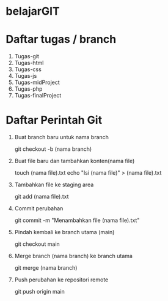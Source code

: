 # belajarGIT

# Daftar tugas / branch
1. Tugas-git
2. Tugas-html
3. Tugas-css
4. Tugas-js
5. Tugas-midProject
6. Tugas-php
7. Tugas-finalProject

# Daftar Perintah Git

1. Buat branch baru untuk nama branch 
	
 	git checkout -b (nama branch)

2. Buat file baru dan tambahkan konten(nama file)

   	touch (nama file).txt
   	echo "Isi (nama file)" > (nama file).txt

3. Tambahkan file ke staging area

   	git add (nama file).txt

4. Commit perubahan

	git commit -m "Menambahkan file (nama file).txt"

5. Pindah kembali ke branch utama (main)
	
 	git checkout main

6. Merge branch (nama branch) ke branch utama
	
 	git merge (nama branch)

7. Push perubahan ke repositori remote
	
 	git push origin main